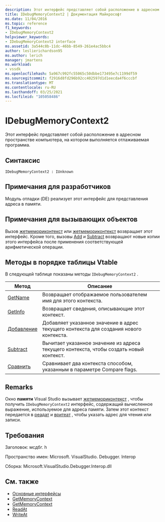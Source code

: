 ```yaml
---
description: Этот интерфейс представляет собой расположение в адресном пространстве компьютера, на котором выполняется отлаживаемая программа.
title: IDebugMemoryContext2 | Документация Майкрософт
ms.date: 11/04/2016
ms.topic: reference
f1_keywords:
- IDebugMemoryContext2
helpviewer_keywords:
- IDebugMemoryContext2 interface
ms.assetid: 3a544c8b-11dc-46bb-8549-261e4ac5bbc4
author: leslierichardson95
ms.author: lerich
manager: jmartens
ms.workload:
- vssdk
ms.openlocfilehash: 5a967c992fc55065c50dbbe173495e7c1199df59
ms.sourcegitcommit: f2916d8fd296b92cc402597d1d1eecda4f6cccbf
ms.translationtype: MT
ms.contentlocale: ru-RU
ms.lasthandoff: 03/25/2021
ms.locfileid: "105058486"
---
```

# <a name="idebugmemorycontext2"></a>IDebugMemoryContext2
Этот интерфейс представляет собой расположение в адресном пространстве компьютера, на котором выполняется отлаживаемая программа.

## <a name="syntax"></a>Синтаксис

```
IDebugMemoryContext2 : IUnknown
```

## <a name="notes-for-implementers"></a>Примечания для разработчиков
 Модуль отладки (DE) реализует этот интерфейс для представления адреса в памяти.

## <a name="notes-for-callers"></a>Примечания для вызывающих объектов
 Вызов [жетмемориконтекст](../../../extensibility/debugger/reference/idebugproperty2-getmemorycontext.md) или [жетмемориконтекст](../../../extensibility/debugger/reference/idebugreference2-getmemorycontext.md) возвращает этот интерфейс. Кроме того, вызовы [Add](../../../extensibility/debugger/reference/idebugmemorycontext2-add.md) и [Subtract](../../../extensibility/debugger/reference/idebugmemorycontext2-subtract.md) возвращают новые копии этого интерфейса после применения соответствующей арифметической операции.

## <a name="methods-in-vtable-order"></a>Методы в порядке таблицы Vtable
 В следующей таблице показаны методы `IDebugMemoryContext2` .

|Метод|Описание|
|------------|-----------------|
|[GetName](../../../extensibility/debugger/reference/idebugmemorycontext2-getname.md)|Возвращает отображаемое пользователем имя для этого контекста.|
|[GetInfo](../../../extensibility/debugger/reference/idebugmemorycontext2-getinfo.md)|Возвращает сведения, описывающие этот контекст.|
|[Добавление](../../../extensibility/debugger/reference/idebugmemorycontext2-add.md)|Добавляет указанное значение в адрес текущего контекста для создания нового контекста.|
|[Subtract](../../../extensibility/debugger/reference/idebugmemorycontext2-subtract.md)|Вычитает указанное значение из адреса текущего контекста, чтобы создать новый контекст.|
|[Сравнить](../../../extensibility/debugger/reference/idebugmemorycontext2-compare.md)|Сравнивает два контекста способом, указанным в параметре Compare flags.|

## <a name="remarks"></a>Remarks
 Окно **памяти** Visual Studio вызывает [жетмемориконтекст](../../../extensibility/debugger/reference/idebugproperty2-getmemorycontext.md) , чтобы получить `IDebugMemoryContext2` интерфейс, содержащий вычисленное выражение, используемое для адреса памяти. Затем этот контекст передается в [реадат](../../../extensibility/debugger/reference/idebugmemorybytes2-readat.md) и [вритеат](../../../extensibility/debugger/reference/idebugmemorybytes2-writeat.md) , чтобы указать адрес для чтения или записи.

## <a name="requirements"></a>Требования
 Заголовок: мсдбг. h

 Пространство имен: Microsoft. VisualStudio. Debugger. Interop

 Сборка: Microsoft.VisualStudio.Debugger.Interop.dll

## <a name="see-also"></a>См. также
- [Основные интерфейсы](../../../extensibility/debugger/reference/core-interfaces.md)
- [GetMemoryContext](../../../extensibility/debugger/reference/idebugproperty2-getmemorycontext.md)
- [GetMemoryContext](../../../extensibility/debugger/reference/idebugreference2-getmemorycontext.md)
- [ReadAt](../../../extensibility/debugger/reference/idebugmemorybytes2-readat.md)
- [WriteAt](../../../extensibility/debugger/reference/idebugmemorybytes2-writeat.md)
